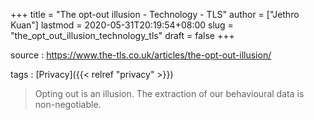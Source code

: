 +++
title = "The opt-out illusion - Technology - TLS"
author = ["Jethro Kuan"]
lastmod = 2020-05-31T20:19:54+08:00
slug = "the_opt_out_illusion_technology_tls"
draft = false
+++

source
: <https://www.the-tls.co.uk/articles/the-opt-out-illusion/>

tags
: [Privacy]({{< relref "privacy" >}})

> Opting out is an illusion. The extraction of our behavioural data is non-negotiable.
